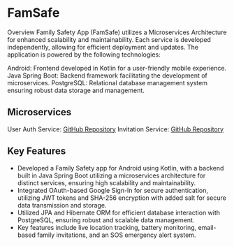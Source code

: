 # FamSafe

Overview
Family Safety App (FamSafe) utilizes a Microservices Architecture for enhanced scalability and maintainability. 
Each service is developed independently, allowing for efficient deployment and updates. The application is powered by the following technologies:

Android: Frontend developed in Kotlin for a user-friendly mobile experience.
Java Spring Boot: Backend framework facilitating the development of microservices.
PostgreSQL: Relational database management system ensuring robust data storage and management.

## Microservices
User Auth Service: [GitHub Repository](https://github.com/Siddheshjondhale/userAuthentication)
Invitation Service: [GitHub Repository](https://github.com/Siddheshjondhale/Invitations)


## Key Features
- Developed a Family Safety app for Android using Kotlin, with a backend built in Java Spring Boot utilizing a microservices architecture for distinct services, ensuring high scalability and maintainability.
- Integrated OAuth-based Google Sign-In for secure authentication, utilizing JWT tokens and SHA-256 encryption with added salt for secure data transmission and storage.
- Utilized JPA and Hibernate ORM for efficient database interaction with PostgreSQL, ensuring robust and scalable data management.
- Key features include live location tracking, battery monitoring, email-based family invitations, and an SOS emergency alert system.
